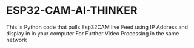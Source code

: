 # ESP32-CAM-AI-THINKER
This is Python code that pulls Esp32CAM live Feed using IP Address and display in in your computer For Further Video Processing in the same network
